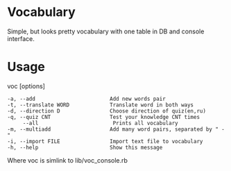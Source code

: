 Vocabulary
==========

Simple, but looks pretty vocabulary with one table in DB and console interface.

Usage
=====

voc [options]

    -a, --add                        Add new words pair    
    -t, --translate WORD             Translate word in both ways    
    -d, --direction D                Choose direction of quiz(en,ru)    
    -q, --quiz CNT                   Test your knowledge CNT times    
         --all                        Prints all vocabulary         
    -m, --multiadd                   Add many word pairs, separated by " - "    
    -i, --import FILE                Import text file to vocabulary    
    -h, --help                       Show this message

Where voc is simlink to lib/voc_console.rb
